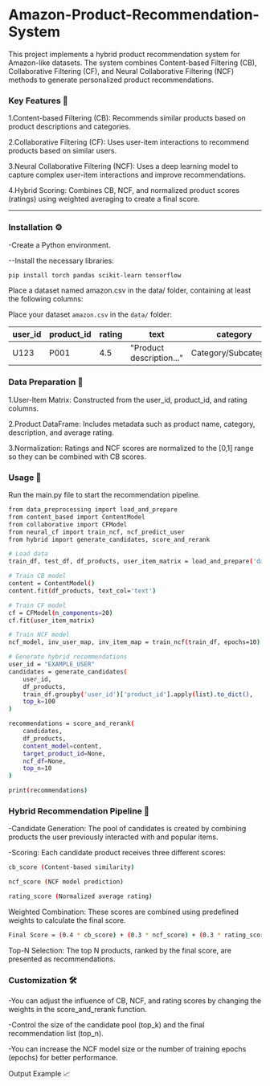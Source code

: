 # Amazon-Product-Recommendation-System
This project implements a hybrid product recommendation system for Amazon-like datasets. The system combines Content-based Filtering (CB), Collaborative Filtering (CF), and Neural Collaborative Filtering (NCF) methods to generate personalized product recommendations.

### Key Features 🚀
1.Content-based Filtering (CB): Recommends similar products based on product descriptions and categories.

2.Collaborative Filtering (CF): Uses user-item interactions to recommend products based on similar users.

3.Neural Collaborative Filtering (NCF): Uses a deep learning model to capture complex user-item interactions and improve recommendations.

4.Hybrid Scoring: Combines CB, NCF, and normalized product scores (ratings) using weighted averaging to create a final score.

---
### Installation ⚙️
-Create a Python environment.

--Install the necessary libraries:
```bash
pip install torch pandas scikit-learn tensorflow
```


Place a dataset named amazon.csv in the data/ folder, containing at least the following columns:

Place your dataset `amazon.csv` in the `data/` folder:

| user_id | product_id | rating | text                  | category             |
|---------|------------|--------|----------------------|--------------------|
| U123    | P001       | 4.5    | "Product description..." | Category/Subcategory |


### Data Preparation 📝
1.User-Item Matrix: Constructed from the user_id, product_id, and rating columns.

2.Product DataFrame: Includes metadata such as product name, category, description, and average rating.

3.Normalization: Ratings and NCF scores are normalized to the [0,1] range so they can be combined with CB scores.

### Usage 🚀
Run the main.py file to start the recommendation pipeline.
```bash
from data_preprocessing import load_and_prepare
from content_based import ContentModel
from collaborative import CFModel
from neural_cf import train_ncf, ncf_predict_user
from hybrid import generate_candidates, score_and_rerank

# Load data
train_df, test_df, df_products, user_item_matrix = load_and_prepare('data/amazon.csv')

# Train CB model
content = ContentModel()
content.fit(df_products, text_col='text')

# Train CF model
cf = CFModel(n_components=20)
cf.fit(user_item_matrix)

# Train NCF model
ncf_model, inv_user_map, inv_item_map = train_ncf(train_df, epochs=10)

# Generate hybrid recommendations
user_id = "EXAMPLE_USER"
candidates = generate_candidates(
    user_id, 
    df_products, 
    train_df.groupby('user_id')['product_id'].apply(list).to_dict(), 
    top_k=100
)

recommendations = score_and_rerank(
    candidates, 
    df_products, 
    content_model=content, 
    target_product_id=None, 
    ncf_df=None, 
    top_n=10
)

print(recommendations)
```
### Hybrid Recommendation Pipeline 🔧
-Candidate Generation: The pool of candidates is created by combining products the user previously interacted with and popular items.

-Scoring: Each candidate product receives three different scores:
```bash
cb_score (Content-based similarity)

ncf_score (NCF model prediction)

rating_score (Normalized average rating)
```

Weighted Combination: These scores are combined using predefined weights to calculate the final score.
```bash
Final Score = (0.4 * cb_score) + (0.3 * ncf_score) + (0.3 * rating_score)
```

Top-N Selection: The top N products, ranked by the final score, are presented as recommendations.

### Customization 🛠️
-You can adjust the influence of CB, NCF, and rating scores by changing the weights in the score_and_rerank function.

-Control the size of the candidate pool (top_k) and the final recommendation list (top_n).

-You can increase the NCF model size or the number of training epochs (epochs) for better performance.

Output Example 📈

